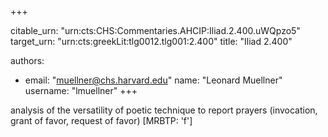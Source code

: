 +++


citable_urn: "urn:cts:CHS:Commentaries.AHCIP:Iliad.2.400.uWQpzo5"
target_urn: "urn:cts:greekLit:tlg0012.tlg001:2.400"
title: "Iliad 2.400"

authors:
- email: "muellner@chs.harvard.edu"
  name: "Leonard Muellner"
  username: "lmuellner"
+++

<p>analysis of the versatility of poetic technique to report prayers (invocation, grant of favor, request of favor) [MRBTP: 'f']</p>